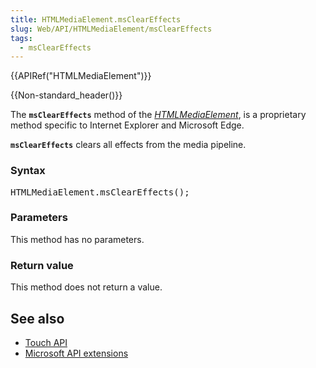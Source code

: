 ```yaml
---
title: HTMLMediaElement.msClearEffects
slug: Web/API/HTMLMediaElement/msClearEffects
tags:
  - msClearEffects
---
```

<div>{{APIRef("HTMLMediaElement")}}</div>

<p>{{Non-standard_header()}}</p>

<p>The <code><strong>msClearEffects</strong></code> method of the <a href="/en-US/docs/Web/API/HTMLMediaElement"><em>HTMLMediaElement</em></a>, is a proprietary method specific to Internet Explorer and Microsoft Edge.</p>

<p><code><strong>msClearEffects</strong></code> clears all effects from the media pipeline.</p>

<h3 id="Syntax">Syntax</h3>

<pre class="brush: js">HTMLMediaElement.msClearEffects();
</pre>

<h3 id="Parameters">Parameters</h3>

<p>This method has no parameters.</p>

<h3 id="Return_value">Return value</h3>

<p>This method does not return a value.</p>

<h2 id="See_also">See also</h2>

<ul>
 <li><a href="/en-US/docs/Web/API/Touch">Touch API</a></li>
 <li><a href="/en-US/docs/Web/API/Microsoft_Extensions">Microsoft API extensions </a></li>
</ul>
